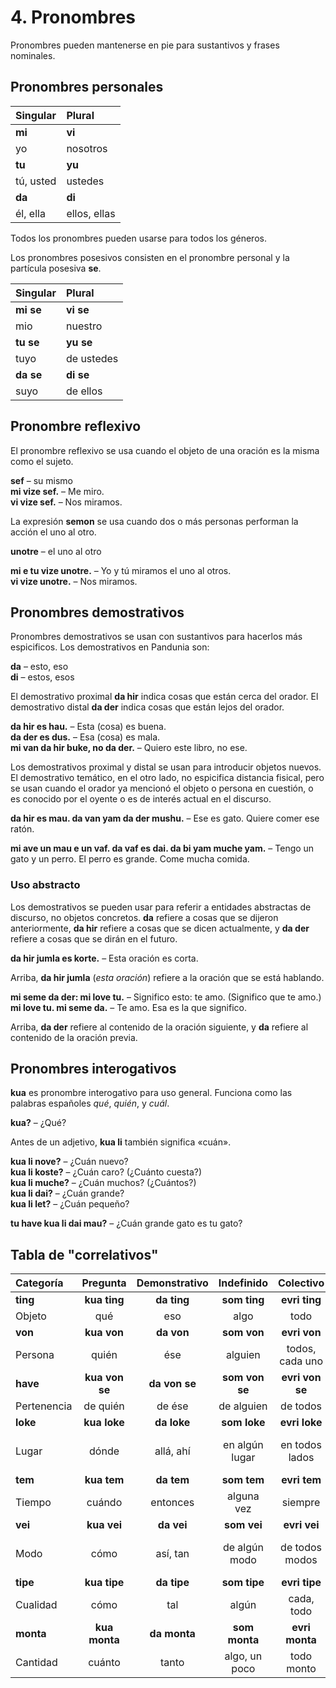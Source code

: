 
# 4. Pronombres

Pronombres pueden mantenerse en pie para sustantivos y frases nominales.

## Pronombres personales

| Singular    | Plural       |
|:------------|:-------------|
| **mi**      | **vi**       |
| yo          | nosotros     |
| **tu**      | **yu**       |
| tú, usted   | ustedes      |
| **da**      | **di**       |
| él, ella    | ellos, ellas |

Todos los pronombres pueden usarse para todos los géneros.

Los pronombres posesivos consisten en el pronombre personal y la partícula posesiva
**se**.

| Singular    | Plural       |
|:------------|:-------------|
| **mi se**   | **vi se**    |
| mio         | nuestro      |
| **tu se**   | **yu se**    |
| tuyo        | de ustedes   |
| **da se**   | **di se**    |
| suyo        | de ellos     |


## Pronombre reflexivo

El pronombre reflexivo se usa cuando el objeto de una oración es la misma como el sujeto.

**sef**
– su mismo  
**mi vize sef.**
– Me miro.  
**vi vize sef.**
– Nos miramos.

La expresión **semon** se usa cuando dos o más personas performan la acción el uno al otro.

**unotre**
– el uno al otro

**mi e tu vize unotre.**
– Yo y tú miramos el uno al otros.  
**vi vize unotre.**
– Nos miramos.


## Pronombres demostrativos

Pronombres demostrativos se usan con sustantivos para hacerlos más espicificos.
Los demostrativos en Pandunia son:

**da**
– esto, eso  
**di**
– estos, esos

El demostrativo proximal
**da hir**
indica cosas que están cerca del orador.
El demostrativo distal
**da der**
indica cosas que están lejos del orador.

**da hir es hau.**
– Esta (cosa) es buena.  
**da der es dus.**
– Esa (cosa) es mala.  
**mi van da hir buke, no da der.**
– Quiero este libro, no ese.

Los demostrativos proximal y distal se usan para introducir objetos nuevos.
El demostrativo temático, en el otro lado,
no espicifica distancia fisical,
pero se usan cuando el orador ya mencionó el objeto o persona en cuestión,
o es conocido por el oyente o es de interés actual en el discurso.

**da hir es mau. da van yam da der mushu.**
– Ese es gato.  Quiere comer ese ratón.

**mi ave un mau e un vaf. da vaf es dai. da bi yam muche yam.**
– Tengo un gato y un perro. El perro es grande. Come mucha comida.


### Uso abstracto

Los demostrativos se pueden usar para referir
a entidades abstractas de discurso, no objetos concretos.
**da**
refiere a cosas que se dijeron anteriormente,
**da hir**
refiere a cosas que se dicen actualmente, y
**da der**
refiere a cosas que se dirán en el futuro.

**da hir jumla es korte.**
– Esta oración es corta.

Arriba,
**da hir jumla**
(_esta oración_) refiere a la oración que se está hablando.

**mi seme da der: mi love tu.**
– Significo esto: te amo. (Significo que te amo.)  
**mi love tu. mi seme da.**
– Te amo. Esa es la que significo.

Arriba,
**da der**
refiere al contenido de la oración siguiente, y
**da**
refiere al contenido de la oración previa.


## Pronombres interogativos

**kua**
es pronombre interogativo para uso general.
Funciona como las palabras españoles _qué_, _quién_, y _cuál_.

**kua?**
– ¿Qué?  

Antes de un adjetivo, **kua li** también significa «cuán».

**kua li nove?**
– ¿Cuán nuevo?  
**kua li koste?**
– ¿Cuán caro? (¿Cuánto cuesta?)  
**kua li muche?**
– ¿Cuán muchos? (¿Cuántos?)  
**kua li dai?**
– ¿Cuán grande?  
**kua li let?**
– ¿Cuán pequeño?

**tu have kua li dai mau?**
– ¿Cuán grande gato es tu gato?


## Tabla de "correlativos"

| Categoría     | Pregunta      | Demonstrativo | Indefinido    | Colectivo     | Negativo      |
|:--------------|:-------------:|:-------------:|:-------------:|:-------------:|:-------------:|
| **ting**      | **kua ting**  | **da ting**   | **som ting**  | **evri ting** | **no ting**   |
| Objeto        | qué           | eso           | algo          | todo          | nada          |
| **von**       | **kua von**   | **da von**    | **som von**   | **evri von**  | **no von**    |
| Persona       | quién         | ése           | alguien       |todos, cada uno| nadie         |
| **have**      | **kua von se**| **da von se** | **som von se**|**evri von se**| **no von se** |
| Pertenencia   | de quién      | de ése        | de alguien    | de todos      | de nadie      |
| **loke**      | **kua loke**  | **da loke**   | **som loke**  | **evri loke** | **no loke**   |
| Lugar         | dónde         | allá, ahí     | en algún lugar| en todos lados| en ningún lado|
| **tem**       | **kua tem**   | **da tem**    | **som tem**   | **evri tem**  | **no tem**    |
| Tiempo        | cuándo        | entonces      | alguna vez    | siempre       | nunca         |
| **vei**       | **kua vei**   | **da vei**    | **som vei**   | **evri vei**  | **no vei**    |
| Modo          | cómo          | así, tan      | de algún modo | de todos modos| de ningún modo|
| **tipe**      | **kua tipe**  | **da tipe**   | **som tipe**  | **evri tipe** | **no tipe**   |
| Cualidad      | cómo          | tal           | algún         | cada, todo    | ningún        |
| **monta**     | **kua monta** | **da monta**  | **som monta** | **evri monta**| **no monta**  |
| Cantidad      | cuánto        | tanto         | algo, un poco | todo monto    | nada          |

